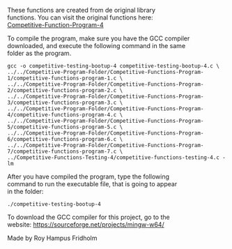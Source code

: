 
These  functions  are  created  from  de  original  library  
functions. You  can  visit  the  original  functions  here:  
[Competitive-Function-Program-4](https://github.com/H4PE0N/Competitive-Programming/tree/master/Competitive-Program-Folder/Competitive-Functions-Program-4)

To compile the program, make sure you have the GCC compiler  
downloaded, and execute the following command in  the  same  
folder as the program.

```
gcc -o competitive-testing-bootup-4 competitive-testing-bootup-4.c \
../../Competitive-Program-Folder/Competitive-Functions-Program-1/competitive-functions-program-1.c \
../../Competitive-Program-Folder/Competitive-Functions-Program-2/competitive-functions-program-2.c \
../../Competitive-Program-Folder/Competitive-Functions-Program-3/competitive-functions-program-3.c \
../../Competitive-Program-Folder/Competitive-Functions-Program-4/competitive-functions-program-4.c \
../../Competitive-Program-Folder/Competitive-Functions-Program-5/competitive-functions-program-5.c \
../../Competitive-Program-Folder/Competitive-Functions-Program-6/competitive-functions-program-6.c \
../../Competitive-Program-Folder/Competitive-Functions-Program-7/competitive-functions-program-7.c \
../Competitive-Functions-Testing-4/competitive-functions-testing-4.c -lm
```

After you have compiled the  program,  type  the  following  
command to run the executable file, that is going to appear  
in the folder:

```
./competitive-testing-bootup-4
```

To download the GCC compiler for this project,  go  to  the  
website: https://sourceforge.net/projects/mingw-w64/

Made by Roy Hampus Fridholm
